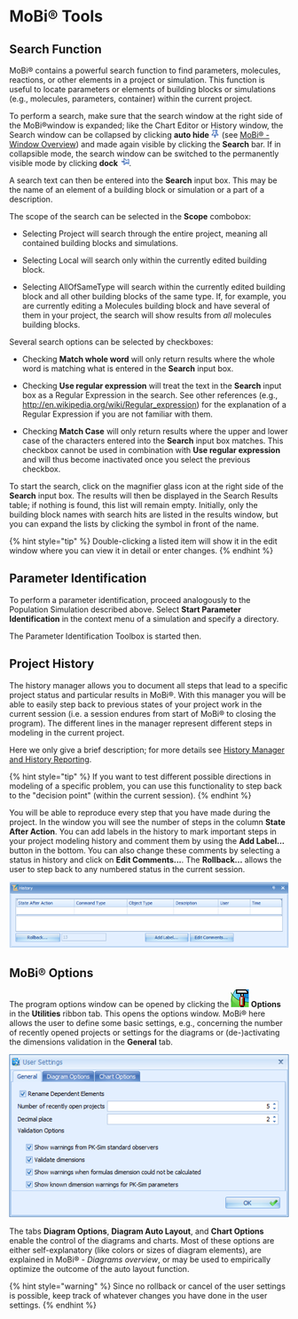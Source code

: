 # MoBi®‌ Tools

## Search Function‌

MoBi® contains a powerful search function to find parameters, molecules, reactions, or other elements in a project or simulation. This function is useful to locate parameters or elements of building blocks or simulations (e.g., molecules, parameters, container) within the current project.

To perform a search, make sure that the search window at the right side of the MoBi®window is expanded; like the Chart Editor or History window, the Search window can be collapsed by clicking **auto hide** ![Image](../assets/icons/AutoHideDock.png) (see [MoBi® - Window Overview](01-first-steps.md#window-overview)) and made again visible by clicking the **Search** bar. If in collapsible mode, the search window can be switched to the permanently visible mode by clicking **dock** ![Image](../assets/icons/AutoHideHide.png).

A search text can then be entered into the **Search** input box. This may be the name of an element of a building block or simulation or a part of a description.

The scope of the search can be selected in the **Scope** combobox:

*   Selecting Project will search through the entire project, meaning all contained building blocks and simulations.

*   Selecting Local will search only within the currently edited building block.

*   Selecting AllOfSameType will search within the currently edited building block and all other building blocks of the same type. If, for example, you are currently editing a Molecules building block and have several of them in your project, the search will show results from _all_ molecules building blocks.

Several search options can be selected by checkboxes:

*   Checking **Match whole word** will only return results where the whole word is matching what is entered in the **Search** input box.

*   Checking **Use regular expression** will treat the text in the **Search** input box as a Regular Expression in the search. See other references (e.g., http://en.wikipedia.org/wiki/Regular_expression) for the explanation of a Regular Expression if you are not familiar with them.

*   Checking **Match Case** will only return results where the upper and lower case of the characters entered into the **Search** input box matches. This checkbox cannot be used in combination with **Use regular expression** and will thus become inactivated once you select the previous checkbox.

To start the search, click on the magnifier glass icon at the right side of the **Search** input box. The results will then be displayed in the Search Results table; if nothing is found, this list will remain empty. Initially, only the building block names with search hits are listed in the results window, but you can expand the lists by clicking the symbol in front of the name.

{% hint style="tip" %}
Double-clicking a listed item will show it in the edit window where you can view it in detail or enter changes.
{% endhint %}

## Parameter Identification‌

To perform a parameter identification, proceed analogously to the Population Simulation described above. Select **Start Parameter Identification** in the context menu of a simulation and specify a directory.

The Parameter Identification Toolbox is started then.

## Project History‌

The history manager allows you to document all steps that lead to a specific project status and particular results in MoBi®. With this manager you will be able to easily step back to previous states of your project work in the current session (i.e. a session endures from start of MoBi® to closing the program). The different lines in the manager represent different steps in modeling in the current project.

Here we only give a brief description; for more details see [History Manager and History Reporting‌](../part-5/10-history-manager-history-reporting‌.md).

{% hint style="tip" %}
If you want to test different possible directions in modeling of a specific problem, you can use this functionality to step back to the "decision point" (within the current session).
{% endhint %}

You will be able to reproduce every step that you have made during the project. In the window you will see the number of steps in the column **State After Action**. You can add labels in the history to mark important steps in your project modeling history and comment them by using the **Add Label...** button in the bottom. You can also change these comments by selecting a status in history and click on **Edit Comments...**. The **Rollback...** allows the user to step back to any numbered status in the current session.

![History Manager in MoBi®](../assets/images/part-4/Prj_history.png)

## MoBi® Options‌

The program options window can be opened by clicking the ![Image](../assets/icons/ChartSettings.png) **Options** in the **Utilities** ribbon tab. This opens the options window. MoBi® here allows the user to define some basic settings, e.g., concerning the number of recently opened projects or settings for the diagrams or (de-)activating the dimensions validation in the **General** tab.

![Options window in MoBi®](../assets/images/part-4/Prg_overview_options.png)

The tabs **Diagram Options**, **Diagram Auto Layout**, and **Chart Options** enable the control of the diagrams and charts. Most of these options are either self-explanatory (like colors or sizes of diagram elements), are explained in MoBi® _\- Diagrams overview_, or may be used to empirically optimize the outcome of the auto layout function.

{% hint style="warning" %}
Since no rollback or cancel of the user settings is possible, keep track of whatever changes you have done in the user settings.
{% endhint %}